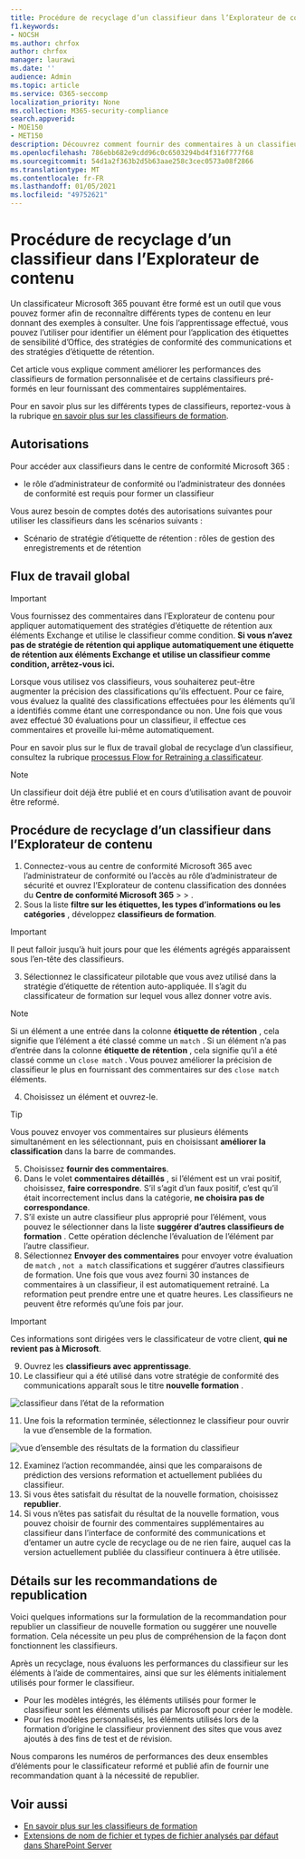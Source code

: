 ```yaml
---
title: Procédure de recyclage d’un classifieur dans l’Explorateur de contenu
f1.keywords:
- NOCSH
ms.author: chrfox
author: chrfox
manager: laurawi
ms.date: ''
audience: Admin
ms.topic: article
ms.service: O365-seccomp
localization_priority: None
ms.collection: M365-security-compliance
search.appverid:
- MOE150
- MET150
description: Découvrez comment fournir des commentaires à un classifieur de formation dans l’Explorateur de contenu.
ms.openlocfilehash: 786ebb682e9cdd96c0c6503294bd4f316f777f68
ms.sourcegitcommit: 54d1a2f363b2d5b63aae258c3cec0573a08f2866
ms.translationtype: MT
ms.contentlocale: fr-FR
ms.lasthandoff: 01/05/2021
ms.locfileid: "49752621"
---
```

# <a name="how-to-retrain-a-classifier-in-content-explorer"></a>Procédure de recyclage d’un classifieur dans l’Explorateur de contenu

Un classificateur Microsoft 365 pouvant être formé est un outil que vous pouvez former afin de reconnaître différents types de contenu en leur donnant des exemples à consulter. Une fois l’apprentissage effectué, vous pouvez l’utiliser pour identifier un élément pour l’application des étiquettes de sensibilité d’Office, des stratégies de conformité des communications et des stratégies d’étiquette de rétention.

Cet article vous explique comment améliorer les performances des classifieurs de formation personnalisée et de certains classifieurs pré-formés en leur fournissant des commentaires supplémentaires.

Pour en savoir plus sur les différents types de classifieurs, reportez-vous à la rubrique [en savoir plus sur les classifieurs de formation](classifier-learn-about.md).

## <a name="permissions"></a>Autorisations

Pour accéder aux classifieurs dans le centre de conformité Microsoft 365 :

- le rôle d’administrateur de conformité ou l’administrateur des données de conformité est requis pour former un classifieur

Vous aurez besoin de comptes dotés des autorisations suivantes pour utiliser les classifieurs dans les scénarios suivants :

- Scénario de stratégie d’étiquette de rétention : rôles de gestion des enregistrements et de rétention 

## <a name="overall-workflow"></a>Flux de travail global

> [!IMPORTANT]
> Vous fournissez des commentaires dans l’Explorateur de contenu pour appliquer automatiquement des stratégies d’étiquette de rétention aux éléments Exchange et utilise le classifieur comme condition. **Si vous n’avez pas de stratégie de rétention qui applique automatiquement une étiquette de rétention aux éléments Exchange et utilise un classifieur comme condition, arrêtez-vous ici.**

Lorsque vous utilisez vos classifieurs, vous souhaiterez peut-être augmenter la précision des classifications qu’ils effectuent. Pour ce faire, vous évaluez la qualité des classifications effectuées pour les éléments qu’il a identifiés comme étant une correspondance ou non. Une fois que vous avez effectué 30 évaluations pour un classifieur, il effectue ces commentaires et proveille lui-même automatiquement.

Pour en savoir plus sur le flux de travail global de recyclage d’un classifieur, consultez la rubrique [processus Flow for Retraining a classificateur](classifier-learn-about.md#retraining-classifiers).

> [!NOTE]
> Un classifieur doit déjà être publié et en cours d’utilisation avant de pouvoir être reformé.

## <a name="how-to-retrain-a-classifier-in-content-explorer"></a>Procédure de recyclage d’un classifieur dans l’Explorateur de contenu

1. Connectez-vous au centre de conformité Microsoft 365 avec l’administrateur de conformité ou l’accès au rôle d’administrateur de sécurité et ouvrez l’Explorateur de contenu classification des données du **Centre de conformité Microsoft 365**  >    >  . 
2. Sous la liste **filtre sur les étiquettes, les types d’informations ou les catégories** , développez **classifieurs de formation**.

> [!IMPORTANT]
> Il peut falloir jusqu’à huit jours pour que les éléments agrégés apparaissent sous l’en-tête des classifieurs.

3. Sélectionnez le classificateur pilotable que vous avez utilisé dans la stratégie d’étiquette de rétention auto-appliquée. Il s’agit du classificateur de formation sur lequel vous allez donner votre avis.

> [!NOTE]
> Si un élément a une entrée dans la colonne **étiquette de rétention** , cela signifie que l’élément a été classé comme un `match` .  Si un élément n’a pas d’entrée dans la colonne **étiquette de rétention** , cela signifie qu’il a été classé comme un `close match` . Vous pouvez améliorer la précision de classifieur le plus en fournissant des commentaires sur des `close match` éléments. 

4. Choisissez un élément et ouvrez-le.
 
 > [!TIP]
> Vous pouvez envoyer vos commentaires sur plusieurs éléments simultanément en les sélectionnant, puis en choisissant **améliorer la classification** dans la barre de commandes.

5. Choisissez **fournir des commentaires**.
6. Dans le volet **commentaires détaillés** , si l’élément est un vrai positif, choisissez, **faire correspondre**.  S’il s’agit d’un faux positif, c’est qu’il était incorrectement inclus dans la catégorie, **ne choisira pas de correspondance**.
7. S’il existe un autre classifieur plus approprié pour l’élément, vous pouvez le sélectionner dans la liste **suggérer d’autres classifieurs de formation** . Cette opération déclenche l’évaluation de l’élément par l’autre classifieur.
8. Sélectionnez **Envoyer des commentaires** pour envoyer votre évaluation de `match` , `not a match` classifications et suggérer d’autres classifieurs de formation. Une fois que vous avez fourni 30 instances de commentaires à un classifieur, il est automatiquement retrainé. La reformation peut prendre entre une et quatre heures. Les classifieurs ne peuvent être reformés qu’une fois par jour.

> [!IMPORTANT]
> Ces informations sont dirigées vers le classificateur de votre client, **qui ne revient pas à Microsoft**.

9. Ouvrez les **classifieurs avec apprentissage**.
10. Le classifieur qui a été utilisé dans votre stratégie de conformité des communications apparaît sous le titre **nouvelle formation** .

![classifieur dans l’état de la reformation](../media/classifier-retraining.png)

11. Une fois la reformation terminée, sélectionnez le classifieur pour ouvrir la vue d’ensemble de la formation.

![vue d’ensemble des résultats de la formation du classifieur](../media/classifier-retraining-overview.png)

12. Examinez l’action recommandée, ainsi que les comparaisons de prédiction des versions reformation et actuellement publiées du classifieur.
13. Si vous êtes satisfait du résultat de la nouvelle formation, choisissez **republier**.
14. Si vous n’êtes pas satisfait du résultat de la nouvelle formation, vous pouvez choisir de fournir des commentaires supplémentaires au classifieur dans l’interface de conformité des communications et d’entamer un autre cycle de recyclage ou de ne rien faire, auquel cas la version actuellement publiée du classifieur continuera à être utilisée. 

## <a name="details-on-republishing-recommendations"></a>Détails sur les recommandations de republication

Voici quelques informations sur la formulation de la recommandation pour republier un classifieur de nouvelle formation ou suggérer une nouvelle formation. Cela nécessite un peu plus de compréhension de la façon dont fonctionnent les classifieurs.

Après un recyclage, nous évaluons les performances du classifieur sur les éléments à l’aide de commentaires, ainsi que sur les éléments initialement utilisés pour former le classifieur. 

- Pour les modèles intégrés, les éléments utilisés pour former le classifieur sont les éléments utilisés par Microsoft pour créer le modèle.
- Pour les modèles personnalisés, les éléments utilisés lors de la formation d’origine le classifieur proviennent des sites que vous avez ajoutés à des fins de test et de révision.

Nous comparons les numéros de performances des deux ensembles d’éléments pour le classificateur reformé et publié afin de fournir une recommandation quant à la nécessité de republier. 

## <a name="see-also"></a>Voir aussi

- [En savoir plus sur les classifieurs de formation](classifier-learn-about.md)
- [Extensions de nom de fichier et types de fichier analysés par défaut dans SharePoint Server](https://docs.microsoft.com/sharepoint/technical-reference/default-crawled-file-name-extensions-and-parsed-file-types)
